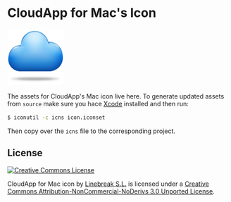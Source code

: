 # CloudApp for Mac's Icon

![icon-preview](https://github.com/cloudapp/icon/raw/master/icon.iconset/icon_128x128.png)

The assets for CloudApp's Mac icon live here. To generate updated assets from
`source` make sure you hace [Xcode](https://developer.apple.com/xcode/)
installed and then run:

```bash
$ iconutil -c icns icon.iconset
```

Then copy over the `icns` file to the corresponding project.

## License

<a rel="license" href="http://creativecommons.org/licenses/by-nc-nd/3.0/deed.en_US">
  <img alt="Creative Commons License" src="http://i.creativecommons.org/l/by-nc-nd/3.0/88x31.png" />
</a>

<span xmlns:dct="http://purl.org/dc/terms/" property="dct:title">CloudApp for Mac icon</span> by <a xmlns:cc="http://creativecommons.org/ns#" href="http://getcloudapp.com" property="cc:attributionName" rel="cc:attributionURL">Linebreak S.L.</a> is licensed under a <a rel="license" href="http://creativecommons.org/licenses/by-nc-nd/3.0/deed.en_US">Creative Commons Attribution-NonCommercial-NoDerivs 3.0 Unported License</a>.
